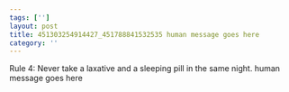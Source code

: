 ```yaml
---
tags: ['']
layout: post
title: 451303254914427_451788841532535 human message goes here
category: ''
---
```

Rule 4: Never take a laxative and a sleeping pill in the same night.
human message goes here
